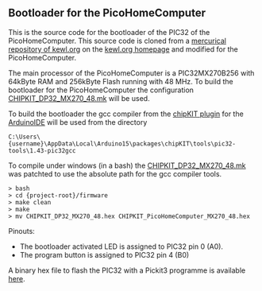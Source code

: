 ## Bootloader for the PicoHomeComputer

This is the source code for the bootloader of the PIC32 of the PicoHomeComputer.
This source code is cloned from a [mercurical repository of kewl.org](http://hg.kewl.org/pub/chipKITPi)
on the [kewl.org homepage](https://wiki.kewl.org/dokuwiki/projects:chipkit32) and modified
for the PicoHomeComputer.

The main processor of the PicoHomeComputer is a PIC32MX270B256 with 64kByte RAM and 256kByte Flash running with 48 MHz.
To build the bootloader for the PicoHomeComputer the configuration [CHIPKIT_DP32_MX270_48.mk](firmware/mk/CHIPKIT_DP32_MX270_48.mk)
will be used.

To build the bootloader the gcc compiler from the [chipKIT plugin](https://chipkit.net/wiki/index.php?title=ChipKIT_core) 
for the [ArduinoIDE](https://www.arduino.cc/en/Main/Software) will be used from the directory

    C:\Users\{username}\AppData\Local\Arduino15\packages\chipKIT\tools\pic32-tools\1.43-pic32gcc
    
To compile under windows (in a bash) the [CHIPKIT_DP32_MX270_48.mk](firmware/mk/CHIPKIT_DP32_MX270_48.mk) was patchted to use
the absolute path for the gcc compiler tools.

    > bash
    > cd {project-root}/firmware
    > make clean
    > make
    > mv CHIPKIT_DP32_MX270_48.hex CHIPKIT_PicoHomeComputer_MX270_48.hex

Pinouts:
* The bootloader activated LED is assigned to PIC32 pin 0 (A0).
* The program button is assigned to PIC32 pin 4 (B0)

A binary hex file to flash the PIC32 with a Pickit3 programme is available [here](firmware/bootloaders-hex/CHIPKIT_PicoHomeComputer_MX270_48.hex).
